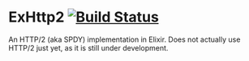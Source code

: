 ExHttp2 [![Build Status](https://travis-ci.org/thecodeboss/ExHttp2.svg?branch=master)](https://travis-ci.org/thecodeboss/ExHttp2)
=======

An HTTP/2 (aka SPDY) implementation in Elixir. Does not actually use HTTP/2 just yet, as it is still under development.
